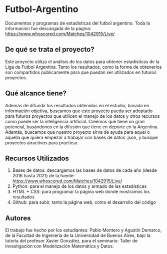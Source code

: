 # Futbol-Argentino
Documentos y programas de estadísticas del futbol argentino.
Toda la informacion fue descargada de la página:
https://www.whoscored.com/Matches/1042915/Live/

## De qué se trata el proyecto?
Este proyecto utiliza el análisis de los datos para obtener estadísticas de la Liga de Futbol Argentina. Tanto los resultados, como la forma de obtenerlos son compartidos públicamente para que puedan ser utilizados en futuros proyectos.

## Qué alcance tiene?
Además de difundir los resultados obtenidos en el estudio, basada en información objetiva, buscamos que este proyecto pueda ser adoptado para futuros proyectos que utilicen el manejo de los datos y otros recursos como puede ser la inteligencia artificial. Creemos que tiene un gran potencial, basándonos en la difusión que tiene en deporte en la Argentina.
Además, buscamos que nuestro proyecto sirva de ayuda para aquel o aquella que quiera empezar a trabajar con bases de datos .json, y busque proyectos atractivos para practicar.

## Recursos Utilizados
1. Bases de datos: descargamos las bases de datos de cada año (desde 2016 hasta 2021) de la fuente: https://www.whoscored.com/Matches/1042915/Live/
2. Python: para el manejo de los datos y armado de las estadísticas
3. HTML + CSS: para programar la página web donde mostramos los resultados
4. Github: para subir, tanto la página web, como el desarrollo del código

## Autores
El trabajo fue hecho por los estudiantes: Pablo Montero y Agustín Demarco, de la Facultad de Ingeniería de la Universidad de Buenos Aires, bajo la tutoría del profesor Xavier González, para el seminario: Taller de Investigación con Modelización Matemática y Datos.
